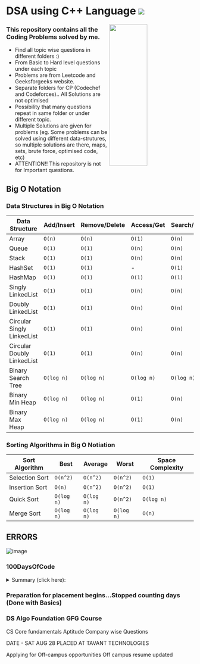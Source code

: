 # DSA using C++ Language  <a href="https://hits.seeyoufarm.com"><img src="https://hits.seeyoufarm.com/api/count/incr/badge.svg?url=https%3A%2F%2Fgithub.com%2Fshivaamm%2FCoding-Practice&count_bg=%23443DC8&title_bg=%23272753&icon=codersrank.svg&icon_color=%23F1F1F1&title=hits&edge_flat=false"/></a>

<img align="right" width="45%" src="https://media.giphy.com/media/a8rlSHPozsTEuh1ibJ/giphy.gif" height="380">

### This repository contains all the Coding Problems solved by me.

* Find all topic wise questions in different folders :)
* From Basic to Hard level questions under each topic
* Problems are from Leetcode and Geeksforgeeks website.
* Separate folders for CP (Codechef and Codeforces).. All Solutions are not optimised 
* Possibility that many questions repeat in same folder or under different topic.
* Multiple Solutions are given for problems (eg. Some problems can be solved using different data-strutures, so multiple solutions are there, maps, sets, brute force, optimised code, etc)
* ATTENTION!! This repository is not for Important questions.

## Big O Notation
### Data Structures in Big O Notation
| Data Structure | Add/Insert | Remove/Delete | Access/Get | Search/Contains | Space Complexity |
| --- | --- | --- | --- | --- | --- |
| Array | ```O(n)``` | ```O(n)``` | ```O(1)``` | ```O(n)``` | ```O(n)``` |
| Queue | ```O(1)``` | ```O(1)``` | ```O(n)``` | ```O(n)``` | ```O(n)``` |
| Stack | ```O(1)``` | ```O(1)``` | ```O(n)``` | ```O(n)``` | ```O(n)``` |
| HashSet | ```O(1)``` | ```O(1)``` | - | ```O(1)``` | ```O(n)``` |
| HashMap | ```O(1)``` | ```O(1)``` | ```O(1)``` | ```O(1)``` | ```O(n)``` |
| Singly LinkedList | ```O(1)``` | ```O(1)``` | ```O(n)``` | ```O(n)``` | ```O(n)``` |
| Doubly LinkedList | ```O(1)``` | ```O(1)``` | ```O(n)``` | ```O(n)``` | ```O(n)``` |
| Circular Singly LinkedList | ```O(1)``` | ```O(1)``` | ```O(n)``` | ```O(n)``` | ```O(n)``` |
| Circular Doubly LinkedList | ```O(1)``` | ```O(1)``` | ```O(n)``` | ```O(n)``` | ```O(n)``` |
| Binary Search Tree | ```O(log n)``` | ```O(log n)``` | ```O(log n)``` | ```O(log n)``` | ```O(n)``` |
| Binary Min Heap | ```O(log n)``` | ```O(log n)``` | ```O(1)``` | ```O(n)``` | ```O(n)``` |
| Binary Max Heap | ```O(log n)``` | ```O(log n)``` | ```O(1)``` | ```O(n)``` | ```O(n)``` |

### Sorting Algorithms in Big O Notiation
| Sort Algorithm | Best | Average | Worst | Space Complexity |
| --- | --- | --- | --- | --- |
| Selection Sort | ```O(n^2)``` | ```O(n^2)``` | ```O(n^2)``` | ```O(1)``` |
| Insertion Sort | ```O(n)``` | ```O(n^2)``` | ```O(n^2)``` | ```O(1)``` |
| Quick Sort | ```O(log n)``` | ```O(log n)``` | ```O(n^2)``` | ```O(log n)``` |
| Merge Sort | ```O(log n)``` | ```O(log n)``` | ```O(log n)``` | ```O(n)``` |

## ERRORS
![image](https://user-images.githubusercontent.com/59584173/131363947-11567c33-6e0e-42d7-8add-e13da66f4abc.png)



### 100DaysOfCode 
<details>
<summary>Summary (click here):</summary>
This will be the repository for C++ topic wise questions, practice questions and DSA :)

Day 1: 4 Codechef questions completed.

Day 2: Array 

Day 3: OFF

Day 4: Codechef and STL Vectors intro

Day 5: Vectors

Day 6: Vectors videos and explanation.

Day 7: Break

Day 8: Practiced Coding questions problem solving

Day 9: Coding Questions practice(problem solving)

Day 10: Vectors problem

Day 11: Explored Stacks

Day 12-13: Stacks using arrays [break time] .'. Hackathon time 

Day 14: BREAK!!!!!! .................Hackathon finished

Day 15: Vectors and Templates

Day 16: Linked List & Stacks Basic implementation using c++

Day 17:Linked List  

Day 18:
Vectors Hackerrank

Day 19:
Hackerrank problems

Day 20:
Vectors and linked list

Day 21:
Hackerearth coding contest challenge

Day 22:
Earned 5 star on hackerrank C++ badge

Day 23:
Hackerrank contest and problem solving

Day 24:
Vectors Practice with leetcode questions

Day 25:
Leetcode questions( used vectors bool and stack and started using in functions)

Day 26:
Leetcode questions (string and functions)
Total 7 done

Day 27:
Leetcode questions (9 done)(Remove dupliates using unique)  Done 12 questions :)

Day 28:
Leetcode climbing question, single number(Using XOR ques) learnt new approach [Done 15 questions]

Day 29:
Leetcode 17 questions done. Finally (Done 22) completed 1.32% :)

Day 30:
Leetcode 23 questions done ((((break time))))

Day 31:
Stacks and Linked list understanding using stl (using stl reduces the lines of code and makes it easy to understand the code)

Day 32:
Implementation of LL and stacks in Dev c++

Day 33:
Theory part of linked list and stacks

### END SEM BREAK

Day 34:
Back to Coding!! Starting with Leetcode questions

Day 35:
Stacks problem solving question on hackerearth
* Solved another tricky question on hackerearth * Stack game problem partially solved (half test cases passed)

Day 36:
Solved One question of stacks on leetcode :)

Day 37:
Leetcode question (Stacks topic but solved with arrays)

Day 38:
Leetcode stacks easy tag questions(solved one at night)
* Codeforces solved 3 question

Day 39:
Codeforces question (hulk) and leetcode stacks question
* First codechef challenge (jan 2021 challenge)
* Solved 2 contest questions

Day 40:
Solved 4 questions of div3(1st contest) codechef [Long challenge] 
* Tried 5th question but failed

Day 41:
Codechef problems from A2oj ladder (A division problems)
* Participated in codechef challenge (solved one full question)

Day 42:
Studied Stl Maps + Codeforces virtual contest

Day 43:
Contest over understood the problem that couldn't solve(used dp approach and 0/1 knapsack problem approach to solve)
-> Queues and implementation of queues

Day 44:
Leetcode 1st medium question of Queues
* GFG practice questions

Day 45:
Codechef past contest and gfg practice questions :)

Day 46:
Linked List implementation and practice questions.

Day 47:
Linked list practice questions and codeforces question

Day 48:
Insertions and Reversal in singly linked list (C and C++)
* Solved Leetcode and gfg questions

Day 49:
Linked list different platform practice questions

Day 50:
Revision day (arrays, stacks, queues, linked list solved questions) [try pen paper coding]
* [x] Half done

Day 51:
Stacks and Queues using linked list and revision of solved questions :)

Day 52:
Notes of linked list with pen paper visualizations to under better(questions solved approaches visuals) :)
* Codechef contest (Couldn't solve any question, will read editorial)

Day 53:
Linked list gfg questions and notes for future reference
* Arrays Strings gfg practice questions

Day 54:
Linked list medium level questions, Time Complexity, Bit Manipulations

Day 55:
Bit Manipulation Algo, Doubly Linked list(traversal, create, insertions)

Day 56:
Doubly lined list (deletions and reversal)[leetcode medium reversal question is really good]

Day 57:
Strings questions and linked list medium and hard level questions practice :)

BREAK DAY 
** STL MAP AND SET, HASHING INTRO

Day 58:
Cicular Linked list(insertions,deletions and practice) and Operating systems
* reverse and aptitude topic

Day 59:
Strings leetcode questions and Linked list hard questions

Day 60:
Maps, Unordered maps, hashing practice questions :)

Day 61:
Codechef challenge, Maps, Leetcode question(feb)

Day 62:
Trees Introduction :)

Day 63:
Trees geeksforgeeks questions practice :)

Day 64:
Trees leetcode and gfg questions and notes visuals for recursion :)

Day 65:
TREES and LINKED LIST REVISION AND PRACTICE QUESTIONS (10 DAYS DRILL)
  
  \
 Range Queries Problems
  \
  
</details>

### Preparation for placement begins...Stopped counting days (Done with Basics)


### DS Algo Foundation GFG Course
CS Core fundamentals
Aptitude
Company wise Questions

DATE - SAT AUG 28 PLACED AT TAVANT TECHNOLOGIES

Applying for Off-campus opportunities
Off campus resume updated
